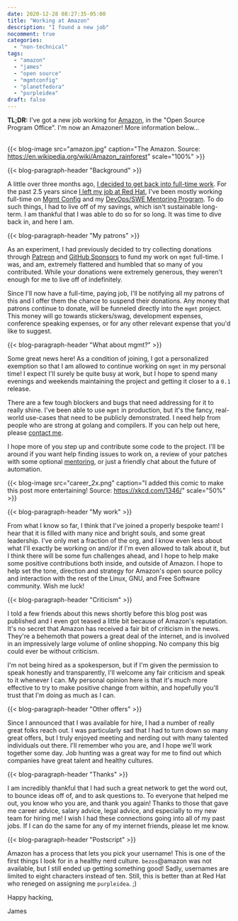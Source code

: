 ```yaml
---
date: 2020-12-28 08:27:35-05:00
title: "Working at Amazon"
description: "I found a new job"
nocomment: true
categories:
  - "non-technical"
tags:
  - "amazon"
  - "james"
  - "open source"
  - "mgmtconfig"
  - "planetfedora"
  - "purpleidea"
draft: false
---
```


**TL;DR:** I've got a new job working for [Amazon](https://aws.amazon.com/), in
the "Open Source Program Office". I'm now an Amazoner!
More information below...
<br />
<br />

{{< blog-image src="amazon.jpg" caption="The Amazon. Source: https://en.wikipedia.org/wiki/Amazon_rainforest" scale="100%" >}}

{{< blog-paragraph-header "Background" >}}

A little over three months ago, [I decided to get back into full-time work](/blog/2020/09/10/james-is-available-for-hire/).
For the past 2.5 years since [I left my job at Red Hat](/blog/2018/04/04/leaving-redhat/),
I've been mostly working full-time on [Mgmt Config](/projects/mgmt-config/) and
my [DevOps/SWE Mentoring Program](/projects/mentoring-program/). To do such
things, I had to live off of my savings, which isn't sustainable long-term. I am
thankful that I was able to do so for so long. It was time to dive back in, and
here I am.

{{< blog-paragraph-header "My patrons" >}}

As an experiment, I had previously decided to try collecting donations through
[Patreon](https://www.patreon.com/purpleidea) and [GitHub Sponsors](https://github.com/sponsors/purpleidea/)
to fund my work on `mgmt` full-time. I was, and am, extremely flattered and
humbled that so many of you contributed. While your donations were extremely
generous, they weren't enough for me to live off of indefinitely.

Since I'll now have a full-time, paying job, I'll be notifying all my patrons of
this and I offer them the chance to suspend their donations. Any money that
patrons continue to donate, will be funneled directly into the `mgmt` project.
This money will go towards stickers/swag, development expenses, conference
speaking expenses, or for any other relevant expense that you'd like to suggest.

{{< blog-paragraph-header "What about mgmt?" >}}

Some great news here! As a condition of joining, I got a personalized exemption
so that I am allowed to continue working on `mgmt` in my personal time! I expect
I'll surely be quite busy at work, but I hope to spend many evenings and
weekends maintaining the project and getting it closer to a `0.1` release.

There are a few tough blockers and bugs that need addressing for it to really
shine. I've been able to use `mgmt` in production, but it's the fancy,
real-world use-cases that need to be publicly demonstrated. I need help from
people who are strong at golang and compilers. If you can help out here, please
[contact me](/contact/).

I hope more of you step up and contribute some code to the project. I'll be
around if you want help finding issues to work on, a review of your patches with
some optional [mentoring](/projects/mentoring-program/), or just a friendly chat
about the future of automation.

{{< blog-image src="career_2x.png" caption="I added this comic to make this post more entertaining! Source: https://xkcd.com/1346/" scale="50%" >}}

{{< blog-paragraph-header "My work" >}}

From what I know so far, I think that I've joined a properly bespoke team! I
hear that it is filled with many nice and bright souls, and some great
leadership. I've only met a fraction of the org, and I know even less about what
I'll exactly be working on and/or if I'm even allowed to talk about it, but I
think there will be some fun challenges ahead, and I hope to help make some
positive contributions both inside, and outside of Amazon. I hope to help set
the tone, direction and strategy for Amazon's open source policy and interaction
with the rest of the Linux, GNU, and Free Software community. Wish me luck!

{{< blog-paragraph-header "Criticism" >}}

I told a few friends about this news shortly before this blog post was published
and I even got teased a little bit because of Amazon's reputation. It's no
secret that Amazon has received a fair bit of criticism in the news. They're a
behemoth that powers a great deal of the internet, and is involved in an
impressively large volume of online shopping. No company this big could ever be
without criticism.

I'm not being hired as a spokesperson, but if I'm given the permission to speak
honestly and transparently, I'll welcome any fair criticism and speak to it
whenever I can. My personal opinion here is that it's much more effective to try
to make positive change from within, and hopefully you'll trust that I'm doing
as much as I can.

{{< blog-paragraph-header "Other offers" >}}

Since I announced that I was available for hire, I had a number of really great
folks reach out. I was particularly sad that I had to turn down so many great
offers, but I truly enjoyed meeting and nerding out with many talented
individuals out there. I'll remember who you are, and I hope we'll work together
some day. Job hunting was a great way for me to find out which companies have
great talent and healthy cultures.

{{< blog-paragraph-header "Thanks" >}}

I am incredibly thankful that I had such a great network to get the word out,
to bounce ideas off of, and to ask questions to. To everyone that helped me out,
you know who you are, and thank you again! Thanks to those that gave me career
advice, salary advice, legal advice, and especially to my new team for hiring
me! I wish I had these connections going into all of my past jobs. If I can do
the same for any of my internet friends, please let me know.

{{< blog-paragraph-header "Postscript" >}}

Amazon has a process that lets you pick your username! This is one of the first
things I look for in a healthy nerd culture. `bezos`@amazon was not available,
but I still ended up getting something good! Sadly, usernames are limited to
eight characters instead of ten. Still, this is better than at Red Hat who
reneged on assigning me `purpleidea`. ;)

Happy hacking,

James
